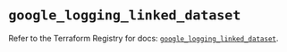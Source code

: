 # `google_logging_linked_dataset`

Refer to the Terraform Registry for docs: [`google_logging_linked_dataset`](https://registry.terraform.io/providers/hashicorp/google/6.41.0/docs/resources/logging_linked_dataset).
